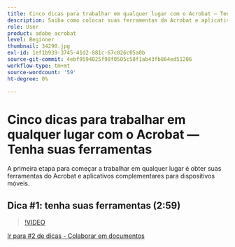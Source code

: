 ```yaml
---
title: Cinco dicas para trabalhar em qualquer lugar com o Acrobat — Tenha suas ferramentas
description: Saiba como colocar suas ferramentas da Acrobat e aplicativos complementares para dispositivos móveis em funcionamento em qualquer lugar
role: User
product: adobe acrobat
level: Beginner
thumbnail: 34290.jpg
exl-id: 1ef1b939-3745-41d2-881c-67c026c05a0b
source-git-commit: 4ebf9594025f98f0505c58f1ab43fb864ed51206
workflow-type: tm+mt
source-wordcount: '59'
ht-degree: 0%

---
```


# Cinco dicas para trabalhar em qualquer lugar com o Acrobat — Tenha suas ferramentas

A primeira etapa para começar a trabalhar em qualquer lugar é obter suas ferramentas do Acrobat e aplicativos complementares para dispositivos móveis.

## Dica #1: tenha suas ferramentas (2:59)

>[!VIDEO](https://video.tv.adobe.com/v/34290?quality=12&learn=on&hidetitle=true)

[Ir para #2 de dicas - Colaborar em documentos](collaborate-on-documents.md)
